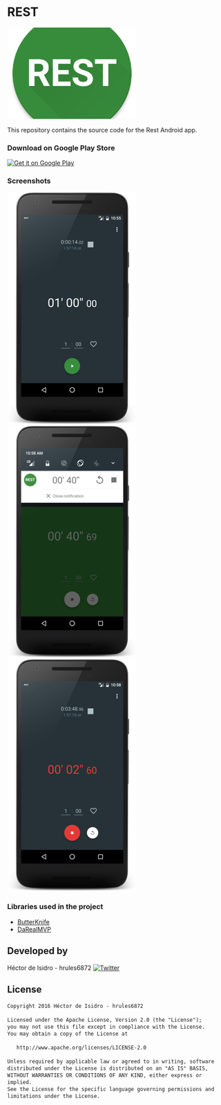 REST
=====
![image](art/logo.png)

This repository contains the source code for the Rest Android app.

### Download on Google Play Store
<a href="https://play.google.com/store/apps/details?id=com.hrules.rest"><img alt="Get it on Google Play" height="60" src="https://play.google.com/intl/en_us/badges/images/apps/en-play-badge.png" /></a>

### Screenshots
![image](art/screenshot1.png) ![image](art/screenshot2.png) ![image](art/screenshot3.png)

### Libraries used in the project
* [ButterKnife](https://github.com/JakeWharton/butterknife)
* [DaRealMVP](https://github.com/hrules6872/DaRealMVP)

Developed by
-------
Héctor de Isidro - hrules6872 [![Twitter](http://img.shields.io/badge/contact-@hector6872-blue.svg?style=flat)](http://twitter.com/hector6872)

License
-------
    Copyright 2016 Héctor de Isidro - hrules6872

    Licensed under the Apache License, Version 2.0 (the "License");
    you may not use this file except in compliance with the License.
    You may obtain a copy of the License at

       http://www.apache.org/licenses/LICENSE-2.0

    Unless required by applicable law or agreed to in writing, software
    distributed under the License is distributed on an "AS IS" BASIS,
    WITHOUT WARRANTIES OR CONDITIONS OF ANY KIND, either express or implied.
    See the License for the specific language governing permissions and
    limitations under the License.